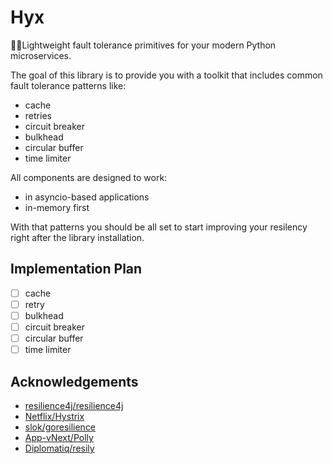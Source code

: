 # Hyx

🧘‍♀️Lightweight fault tolerance primitives for your modern Python microservices.

The goal of this library is to provide you with a toolkit that includes common fault tolerance patterns like:

- cache
- retries
- circuit breaker
- bulkhead
- circular buffer
- time limiter

All components are designed to work:

- in asyncio-based applications
- in-memory first

With that patterns you should be all set to start improving your resilency right after the library installation.

## Implementation Plan

- [ ] cache
- [ ] retry
- [ ] bulkhead
- [ ] circuit breaker
- [ ] circular buffer
- [ ] time limiter

## Acknowledgements

- [resilience4j/resilience4j](https://github.com/resilience4j/resilience4j)
- [Netflix/Hystrix](https://github.com/Netflix/Hystrix)
- [slok/goresilience](https://github.com/slok/goresilience)
- [App-vNext/Polly](https://github.com/App-vNext/Polly)
- [Diplomatiq/resily](https://github.com/Diplomatiq/resily)